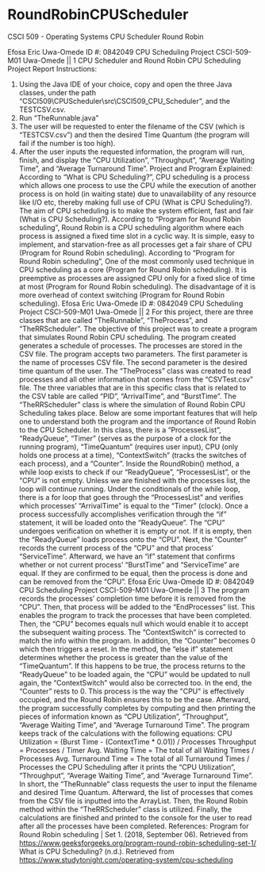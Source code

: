 # RoundRobinCPUScheduler
CSCI 509 - Operating Systems CPU Scheduler Round Robin



Efosa Eric Uwa-Omede ID #: 0842049
CPU Scheduling Project CSCI-509-M01
Uwa-Omede || 1
CPU Scheduler and Round Robin CPU Scheduling Project Report
Instructions:
1. Using the Java IDE of your choice, copy and open the three Java classes, under the path “CSCI509\CPUScheduler\src\CSCI509_CPU_Scheduler”, and the TESTCSV.csv.
2. Run “TheRunnable.java”
3. The user will be requested to enter the filename of the CSV (which is “TESTCSV.csv”) and then the desired Time Quantum (the program will fail if the number is too high).
4. After the user inputs the requested information, the program will run, finish, and display the “CPU Utilization”, “Throughput”, “Average Waiting Time”, and “Average Turnaround Time”.
Project and Program Explained:
According to “What is CPU Scheduling?”, CPU scheduling is a process which allows one process to use the CPU while the execution of another process is on hold (in waiting state) due to unavailability of any resource like I/O etc, thereby making full use of CPU (What is CPU Scheduling?). The aim of CPU scheduling is to make the system efficient, fast and fair (What is CPU Scheduling?).
According to “Program for Round Robin scheduling”, Round Robin is a CPU scheduling algorithm where each process is assigned a fixed time slot in a cyclic way. It is simple, easy to implement, and starvation-free as all processes get a fair share of CPU (Program for Round Robin scheduling).
According to “Program for Round Robin scheduling”, One of the most commonly used technique in CPU scheduling as a core (Program for Round Robin scheduling). It is preemptive as processes are assigned CPU only for a fixed slice of time at most (Program for Round Robin scheduling). The disadvantage of it is more overhead of context switching (Program for Round Robin scheduling).
Efosa Eric Uwa-Omede ID #: 0842049
CPU Scheduling Project CSCI-509-M01
Uwa-Omede || 2
For this project, there are three classes that are called “TheRunnable”, “TheProcess”, and “TheRRScheduler”. The objective of this project was to create a program that simulates Round Robin CPU scheduling. The program created generates a schedule of processes. The processes are stored in the CSV file. The program accepts two parameters. The first parameter is the name of processes CSV file. The second parameter is the desired time quantum of the user.
The “TheProcess” class was created to read processes and all other information that comes from the “CSVTest.csv” file. The three variables that are in this specific class that is related to the CSV table are called “PID”, “ArrivalTime”, and “BurstTime”.
The “TheRRScheduler” class is where the simulation of Round Robin CPU Scheduling takes place. Below are some important features that will help one to understand both the program and the importance of Round Robin to the CPU Scheduler.
In this class, there is a “ProcessesList”, “ReadyQueue”, “Timer” (serves as the purpose of a clock for the running program), “TimeQuantum” (requires user input), CPU (only holds one process at a time), “ContextSwitch” (tracks the switches of each process), and a “Counter”.
Inside the RoundRobin() method, a while loop exists to check if our “ReadyQueue”, “ProcessesList”, or the “CPU” is not empty. Unless we are finished with the processes list, the loop will continue running. Under the conditionals of the while loop, there is a for loop that goes through the “ProcessesList” and verifies which processes’ “ArrivalTime” is equal to the “Timer” (clock). Once a process successfully accomplishes verification through the “if” statement, it will be loaded onto the “ReadyQueue”.
The “CPU” undergoes verification on whether it is empty or not. If it is empty, then the “ReadyQueue” loads process onto the “CPU”. Next, the “Counter” records the current process of the “CPU” and that process’ “ServiceTime”. Afterward, we have an “if” statement that confirms whether or not current process’ “BurstTime” and “ServiceTime” are equal. If they are confirmed to be equal, then the process is done and can be removed from the “CPU”.
Efosa Eric Uwa-Omede ID #: 0842049
CPU Scheduling Project CSCI-509-M01
Uwa-Omede || 3
The program records the processes’ completion time before it is removed from the “CPU”. Then, that process will be added to the “EndProcesses” list. This enables the program to track the processes that have been completed. Then, the “CPU” becomes equals null which would enable it to accept the subsequent waiting process. The “ContextSwitch” is corrected to match the info within the program. In addition, the “Counter” becomes 0 which then triggers a reset.
In the method, the “else if” statement determines whether the process is greater than the value of the “TimeQuantum”. If this happens to be true, the process returns to the “ReadyQueue” to be loaded again, the “CPU” would be updated to null again, the “ContextSwitch” would also be corrected too. In the end, the “Counter” rests to 0.
This process is the way the "CPU" is effectively occupied, and the Round Robin ensures this to be the case. Afterward, the program successfully completes by computing and then printing the pieces of information known as “CPU Utilization”, “Throughput”, “Average Waiting Time”, and “Average Turnaround Time”. The program keeps track of the calculations with the following equations:
CPU Utilization = (Burst Time - (ContextTime * 0.01)) / Processes
Throughput = Processes / Timer
Avg. Waiting Time = The total of all Waiting Times / Processes
Avg. Turnaround Time = The total of all Turnaround Times / Processes
the CPU Scheduling after it prints the “CPU Utilization”, “Throughput”, “Average Waiting Time”, and “Average Turnaround Time”.
In short, the “TheRunnable” class requests the user to input the filename and desired Time Quantum. Afterward, the list of processes that comes from the CSV file is inputted into the ArrayList. Then, the Round Robin method within the “TheRRScheduler” class is utilized. Finally, the calculations are finished and printed to the console for the user to read after all the processes have been completed. References: Program for Round Robin scheduling | Set 1. (2018, September 06). Retrieved from https://www.geeksforgeeks.org/program-round-robin-scheduling-set-1/ What is CPU Scheduling? (n.d.). Retrieved from https://www.studytonight.com/operating-system/cpu-scheduling
